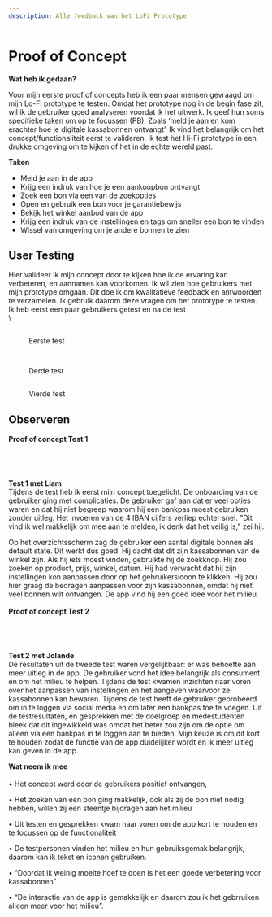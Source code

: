 ```yaml
---
description: Alle feedback van het LoFi Prototype
---
```


# Proof of Concept

**Wat heb ik gedaan?** 

Voor mijn eerste proof of concepts heb ik een paar mensen gevraagd om mijn Lo-Fi prototype te testen. Omdat het prototype nog in de begin fase zit, wil ik de gebruiker goed analyseren voordat ik het uitwerk. Ik geef hun soms specifieke taken om op te focussen (PB). Zoals ‘meld je aan en kom erachter hoe je digitale kassabonnen ontvangt’. Ik vind het belangrijk om het concept/functionaliteit eerst te valideren. Ik test het Hi-Fi prototype in een drukke omgeving om te kijken of het in de echte wereld past.

**Taken**

* Meld je aan in de app&#x20;
* Krijg een indruk van hoe je een aankoopbon ontvangt
* Zoek een bon via een van de zoekopties
* Open en gebruik een bon voor je garantiebewijs
* Bekijk het winkel aanbod van de app
* Krijg een indruk van de instellingen en tags om sneller een bon te vinden
* Wissel van omgeving om je andere bonnen te zien

## User Testing <a href="#18e3" id="18e3"></a>

Hier valideer ik mijn concept door te kijken hoe ik de ervaring kan verbeteren, en aannames kan voorkomen. Ik wil zien hoe gebruikers met mijn prototype omgaan. Dit doe ik om kwalitatieve feedback en antwoorden te verzamelen. Ik gebruik daarom deze vragen om het prototype te testen. Ik heb eerst een paar gebruikers getest en na de test \
\


<figure><img src="../../.gitbook/assets/Proof of Concept.png" alt=""><figcaption><p>Eerste test</p></figcaption></figure>

<figure><img src="../../.gitbook/assets/Proof of Concept Copy.png" alt=""><figcaption></figcaption></figure>

<figure><img src="../../.gitbook/assets/Proof of Concept Copy 2 (1).png" alt=""><figcaption><p>Derde test</p></figcaption></figure>

<figure><img src="../../.gitbook/assets/Proof of Concept 2 (1).png" alt=""><figcaption><p>Vierde test</p></figcaption></figure>

## **Observeren**

**Proof of concept Test 1**&#x20;

<div>

<figure><img src="../../.gitbook/assets/20230330_143644.png" alt=""><figcaption></figcaption></figure>

 

<figure><img src="../../.gitbook/assets/20230330_143724.png" alt=""><figcaption></figcaption></figure>

 

<figure><img src="../../.gitbook/assets/20230330_143828.png" alt=""><figcaption></figcaption></figure>

 

<figure><img src="../../.gitbook/assets/20230330_143904.png" alt=""><figcaption></figcaption></figure>

</div>

**Test 1 met Liam**\
Tijdens de test heb ik eerst mijn concept toegelicht. De onboarding van de gebruiker ging met complicaties. De gebruiker gaf aan dat er veel opties waren en dat hij niet begreep waarom hij een bankpas moest gebruiken zonder uitleg. Het invoeren van de 4 IBAN cijfers verliep echter snel. "Dit vind ik wel makkelijk om mee aan te melden, ik denk dat het veilig is," zei hij.

Op het overzichtsscherm zag de gebruiker een aantal digitale bonnen als default state. Dit werkt dus goed. Hij dacht dat dit zijn kassabonnen van de winkel zijn. Als hij iets moest vinden, gebruikte hij de zoekknop. Hij zou zoeken op product, prijs, winkel,  datum. Hij had verwacht dat hij zijn instellingen kon aanpassen door op het gebruikersicoon te klikken. Hij zou hier graag de bedragen aanpassen voor zijn kassabonnen, omdat hij niet veel bonnen wilt ontvangen. De app vind hij een goed idee voor het milieu.\
\
**Proof of concept Test 2**

<div>

<figure><img src="../../.gitbook/assets/20230331_135904.png" alt=""><figcaption></figcaption></figure>

 

<figure><img src="../../.gitbook/assets/20230331_135914.png" alt=""><figcaption></figcaption></figure>

 

<figure><img src="../../.gitbook/assets/20230331_140038.png" alt=""><figcaption></figcaption></figure>

 

<figure><img src="../../.gitbook/assets/20230331_140051.png" alt=""><figcaption></figcaption></figure>

</div>

**Test 2 met Jolande** \
De resultaten uit de tweede test waren vergelijkbaar: er was behoefte aan meer uitleg in de app. De gebruiker vond het idee belangrijk als consument en om het milieu te helpen. Tijdens de test kwamen inzichten naar voren over het aanpassen van instellingen en het aangeven waarvoor ze kassabonnen kan bewaren. Tijdens de test heeft de gebruiker geprobeerd om in te loggen via social media en om later een bankpas toe te voegen. Uit de testresultaten, en gesprekken met de doelgroep en medestudenten bleek dat dit ingewikkeld was omdat het beter zou zijn om de optie om alleen via een bankpas in te loggen aan te bieden. Mijn keuze is om dit kort te houden zodat de functie van de app duidelijker wordt en ik meer uitleg kan geven in de app.

**Wat neem ik mee**\
\
• Het concept werd door de gebruikers  positief ontvangen,&#x20;

• Het zoeken van een bon ging makkelijk, ook als zij de bon niet nodig hebben, willen zij een steentje bijdragen aan het milieu

• Uit testen en gesprekken kwam naar voren om de app kort te houden en te focussen op de functionaliteit

• De testpersonen vinden het milieu en hun gebruiksgemak belangrijk, daarom kan ik tekst en iconen gebruiken.

• “Doordat ik weinig moeite hoef te doen is het een goede verbetering voor kassabonnen”

• “De interactie van de app is gemakkelijk en daarom zou ik het gebrruiken alleen meer voor het milieu”.&#x20;
